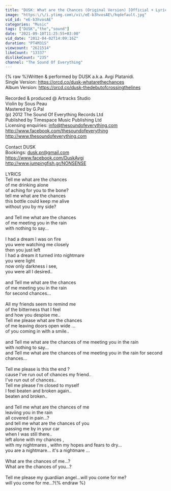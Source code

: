 ```yaml
---
title: "DUSK: What are the Chances (Original Version) [Official + Lyrics]"
image: "https:\/\/i.ytimg.com\/vi\/eE-b3hvosAE\/hqdefault.jpg"
vid_id: "eE-b3hvosAE"
categories: "Music"
tags: ["DUSK","the","sound"]
date: "2021-09-10T11:25:55+03:00"
vid_date: "2012-04-02T14:09:16Z"
duration: "PT4M31S"
viewcount: "2621514"
likeCount: "13337"
dislikeCount: "235"
channel: "The Sound Of Everything"
---
```

{% raw %}Written &amp; performed by DUSK a.k.a. Avgi Platanidi.<br />Single Version: <a rel="nofollow" target="blank" href="https://orcd.co/dusk-whatarethechances">https://orcd.co/dusk-whatarethechances</a><br />Album Version: <a rel="nofollow" target="blank" href="https://orcd.co/dusk-thedebutofcrossingthelines">https://orcd.co/dusk-thedebutofcrossingthelines</a><br /><br />Recorded &amp; produced @ Artracks Studio<br />Violin by Sous Peau<br />Mastered by G.Pal<br />(p) 2012 The Sound Of Everything Records Ltd<br />Published by Timespace Music Publishing Ltd<br />Licensing enquiries: info@thesoundofeverything.com<br /><a rel="nofollow" target="blank" href="http://www.facebook.com/thesoundofeverything">http://www.facebook.com/thesoundofeverything</a><br /><a rel="nofollow" target="blank" href="http://www.thesoundofeverything.com">http://www.thesoundofeverything.com</a><br /><br />Contact DUSK<br />Bookings: dusk.pr@gmail.com <br /><a rel="nofollow" target="blank" href="https://www.facebook.com/DuskAvgi">https://www.facebook.com/DuskAvgi</a><br /><a rel="nofollow" target="blank" href="http://www.jumpingfish.gr/NONSENSE">http://www.jumpingfish.gr/NONSENSE</a><br /><br />LYRICS<br />Tell me what are the chances<br />of me drinking alone<br />of aching for you to the bone?<br />tell me what are the chances<br />this bottle could keep me alive<br />without you by my side?<br /><br />and Tell me what are the chances<br />of me meeting you in the rain<br />with nothing to say...<br /><br />I had a dream I was on fire<br />you were watching me closely<br />then you just left<br />I had a dream it turned into nightmare<br />you were light<br />now only darkness i see,<br />you were all I desired..<br /><br />and Tell me what are the chances<br />of me meeting you in the rain<br />for second chances...<br /><br />All my friends seem to remind me<br />of the bitterness that I feel<br />and how you despise me..<br />Tell me please what are the chances<br />of me leaving doors open wide ...<br />of you coming in with a smile..<br /><br />and Tell me what are the chances of me meeting you in the rain<br />with nothing to say...<br />and Tell me what are the chances of me meeting you in the rain for second chances...<br /><br />Tell me please is this the end ?<br />cause I've run out of chances my friend..<br />I've run out of chances..<br />Tell me please I'm closed to myself<br />I feel beaten and broken again..<br />beaten and broken..<br /><br />and Tell me what are the chances of me<br />leaviing you in the rain<br />all covered in pain...?<br />and tell me what are the chances of you<br />passing me by in your car<br />when I was still there..<br />left alone with my chances ,<br />with my nightmares , withn my hopes and fears to dry...<br />you are a nightmare... it's a nightmare ...<br /><br />What are the chances of me...?<br />What are the chances of you...?<br /><br />Tell me please my guardiian angel...will you come for me?<br />will you come for me...?{% endraw %}
